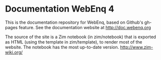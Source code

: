 Documentation WebEnq 4
======================

This is the documentation repository for WebEnq, based on Github's
gh-pages feature. See the documentation website at
http://doc.webenq.org

The source of the site is a Zim notebook (in zim/notebook) that is
exported as HTML (using the template in zim/template), to render most
of the website. The notebook has the most up-to-date version.
http://www.zim-wiki.org/
